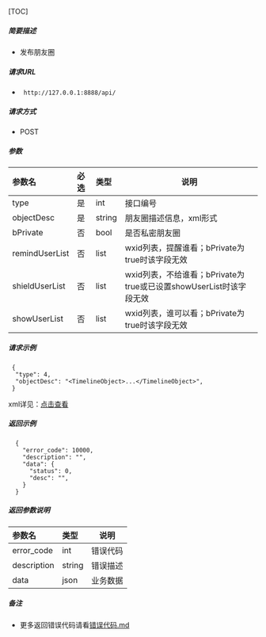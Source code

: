 

[TOC]
    
##### 简要描述

- 发布朋友圈

##### 请求URL
- ` http://127.0.0.1:8888/api/`
  
##### 请求方式
- POST 

##### 参数

| 参数名             | 必选 | 类型     | 说明                                              |   
|:----------------|:---|:-------|-------------------------------------------------|   
| type            | 是  | int    | 接口编号                                            |   
| objectDesc      | 是  | string | 朋友圈描述信息，xml形式                                   |   
| bPrivate        | 否  | bool   | 是否私密朋友圈                                         |   
| remindUserList	 | 否  | list   | 	wxid列表，提醒谁看；bPrivate为true时该字段无效                |       
| shieldUserList	 | 否  | list	  | wxid列表，不给谁看；bPrivate为true或已设置showUserList时该字段无效 |   
| showUserList	   | 否  | 	list	 | wxid列表，谁可以看；bPrivate为true时该字段无效                 |   

##### 请求示例

```
 {
  "type": 4,
  "objectDesc": "<TimelineObject>...</TimelineObject>",
 } 
```

xml详见：[点击查看](https://github.com/kawika-git/wechatSDK)

##### 返回示例

``` 
  {
    "error_code": 10000,
    "description": "",
    "data": {
      "status": 0,
      "desc": "",
    }
  }
```

##### 返回参数说明 

| 参数名         | 类型     | 说明   |   
|:------------|:-------|------|   
| error_code  | int    | 错误代码 |   
| description | string | 错误描述 |   
| data        | json   | 业务数据 |   

##### 备注 

- 更多返回错误代码请看[错误代码.md](../错误代码.md)






